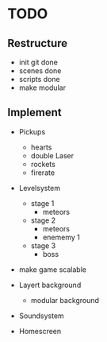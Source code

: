 # TODO

## Restructure
- init git done
- scenes done
- scripts done
- make modular

## Implement
- Pickups
	- hearts
	- double Laser
	- rockets
	- firerate

- Levelsystem
	- stage 1
		- meteors
	- stage 2
		- meteors
		- enememy 1
	- stage 3
		- boss

- make game scalable

- Layert background
	- modular background

- Soundsystem

- Homescreen
